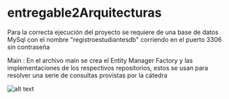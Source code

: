 # entregable2Arquitecturas

Para la correcta ejecución del proyecto se requiere de una base de datos MySql con el nombre "registroestudiantesdb" corriendo en el puerto 3306 sin contraseña


Main : En el archivo main se crea el Entity Manager Factory y las implementaciones de los respectivos repositorios, estos se usan para resolver una serie de consultas 
provistas por la cátedra

![alt text](https://www.adslzone.net/app/uploads-adslzone.net/2019/04/borrar-fondo-imagen.jpg)
